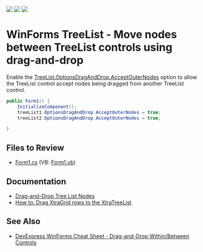<!-- default badges list -->
![](https://img.shields.io/endpoint?url=https://codecentral.devexpress.com/api/v1/VersionRange/128637723/17.2.3%2B)
[![](https://img.shields.io/badge/Open_in_DevExpress_Support_Center-FF7200?style=flat-square&logo=DevExpress&logoColor=white)](https://supportcenter.devexpress.com/ticket/details/E415)
[![](https://img.shields.io/badge/📖_How_to_use_DevExpress_Examples-e9f6fc?style=flat-square)](https://docs.devexpress.com/GeneralInformation/403183)
<!-- default badges end -->

# WinForms TreeList - Move nodes between TreeList controls using drag-and-drop

Enable the [TreeList.OptionsDragAndDrop.AcceptOuterNodes](https://docs.devexpress.com/WindowsForms/DevExpress.XtraTreeList.TreeListOptionsDragAndDrop.AcceptOuterNodes) option to allow the TreeList control accept nodes being dragged from another TreeList control.

```csharp
public Form1() {
    InitializeComponent();
    treeList1.OptionsDragAndDrop.AcceptOuterNodes = true;
    treeList2.OptionsDragAndDrop.AcceptOuterNodes = true;

}
```


## Files to Review

* [Form1.cs](./CS/Q1824862_1/Form1.cs) (VB: [Form1.vb](./VB/Q1824862_1/Form1.vb))


## Documentation

* [Drag-and-Drop Tree List Nodes](https://docs.devexpress.com/WindowsForms/401949/controls-and-libraries/tree-list/feature-center/drag-and-drop)
* [How to: Drag XtraGrid rows to the XtraTreeList](https://docs.devexpress.com/WindowsForms/3021/controls-and-libraries/tree-list/feature-center/drag-and-drop/how-to-drag-xtragrid-rows-to-the-xtratreelist)


## See Also

* [DevExpress WinForms Cheat Sheet - Drag-and-Drop Within/Between Controls](https://go.devexpress.com/CheatSheets_WinForms_Examples_T949086.aspx)
